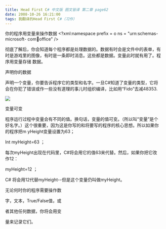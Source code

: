 ```yaml
---
title: Head First C# 中文版 图文皆译 第二章 page62
date: 2008-10-26 16:21:00
tags: 我翻译的Head First C#（习作）
---
```

你的程序用变量来操作数据  <?xml:namespace prefix = o ns = "urn:schemas-microsoft-
com:office:office" />

彻底了解后，你会知道每个程序都是处理数据的。数据有时会是文件中的表单，有时是游戏里的图像，有时是一条即时消息。这些都是数据。变量此时就有用了。程序用变量存储
数据。

声明你的数据

声明一个变量，你要告诉程序它的类型和名字。一旦C#知道了变量的类型，它将会在你犯了错误或作一些没有道理的事儿时组织编译，比如用“Fido”去减48353.

![](https://p-blog.csdn.net/images/p_blog_csdn_net/cuipengfei1/EntryImages/20081026/%E6%88%AA%E5%9B%BE04.jpg)

变量可变

程序运行过程中变量会有不同的值。换句话，变量的值可变。（所以叫“变量”是个好名字。）这个很重要，因为这是你写的和将要写的程序的核心思想。所以如果你的程序把m
yHeight变量设置为63；

Int myHeight=63  ；

每次myHeight出现在代码里，C#将会用它的值63来代替。然后，如果你把它改作12：

myHeight=12  ；

C#  将会用12代替myHeight--但是这个变量仍叫做myHeight。

无论何时你的程序需要操作数

字，文本，True/False值，或

者其他任何数据，你将会用变

量来记录它们。



